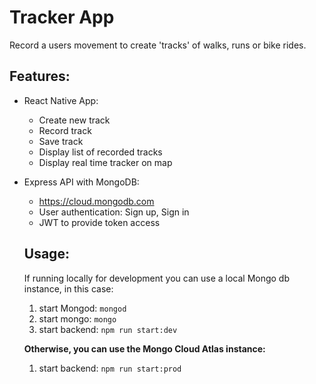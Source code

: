 # Tracker App

Record a users movement to create 'tracks' of walks, runs or bike rides.

## Features:

- React Native App:
  - Create new track
  - Record track
  - Save track
  - Display list of recorded tracks
  - Display real time tracker on map
- Express API with MongoDB:
  - https://cloud.mongodb.com
  - User authentication: Sign up, Sign in
  - JWT to provide token access

  ## Usage:

  If running locally for development you can use a local Mongo db instance, in this case:

  1. start Mongod: `mongod`
  1. start mongo: `mongo`
  1. start backend: `npm run start:dev`

  

  **Otherwise, you can use the Mongo Cloud Atlas instance:**

  1. start backend: `npm run start:prod`
